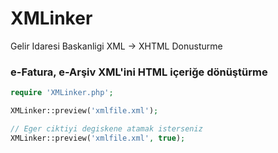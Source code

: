 # XMLinker
Gelir Idaresi Baskanligi XML -> XHTML Donusturme
### e-Fatura, e-Arşiv XML'ini HTML içeriğe dönüştürme

```php
require 'XMLinker.php';

XMLinker::preview('xmlfile.xml');

// Eger ciktiyi degiskene atamak isterseniz
XMLinker::preview('xmlfile.xml', true);

```
